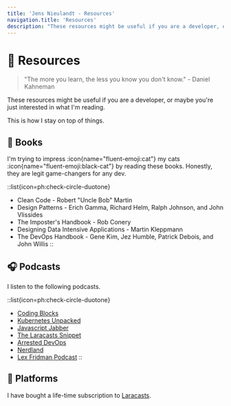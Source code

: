 ```yaml
---
title: 'Jens Nieulandt - Resources'
navigation.title: 'Resources'
description: "These resources might be useful if you are a developer, or maybe you're just interested in what I'm reading. This is how I stay on top of things."
---
```


# :brain: Resources

> "The more you learn, the less you know you don't know." - Daniel Kahneman

These resources might be useful if you are a developer, or maybe you're just interested in what I'm reading.

This is how I stay on top of things.

## :book: Books

I'm trying to impress :icon{name="fluent-emoji:cat"} my cats :icon{name="fluent-emoji:black-cat"} by reading these books. Honestly, they are legit game-changers for any dev.

::list{icon=ph:check-circle-duotone}
- Clean Code - Robert "Uncle Bob" Martin
- Design Patterns - Erich Gamma, Richard Helm, Ralph Johnson, and John Vlissides
- The Imposter's Handbook - Rob Conery
- Designing Data Intensive Applications - Martin Kleppmann
- The DevOps Handbook - Gene Kim, Jez Humble, Patrick Debois, and John Willis
::

## :headphones: Podcasts

I listen to the following podcasts.

::list{icon=ph:check-circle-duotone}
- [Coding Blocks](https://www.codingblocks.net)
- [Kubernetes Unpacked](https://packetpushers.net/podcasts/kubernetes-unpacked)
- [Javascript Jabber](https://topenddevs.com/podcasts/javascript-jabber)
- [The Laracasts Snippet](https://laracasts.com/podcast)
- [Arrested DevOps](https://www.arresteddevops.com)
- [Nerdland](https://nerdland.be)
- [Lex Fridman Podcast](https://lexfridman.com/podcast)
::

## :station: Platforms

I have bought a life-time subscription to [Laracasts](https://laracasts.com).
